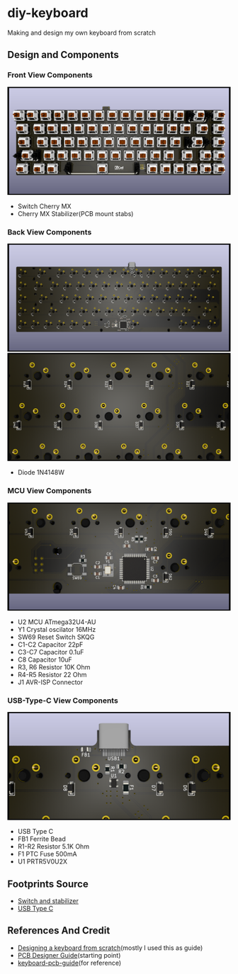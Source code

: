 # diy-keyboard

Making and design my own keyboard from scratch

## Design and Components

### Front View Components

![Front view](https://github.com/Lmanangka/diy-keyboard/blob/main/img/diy-keyboard-front-view.png?raw=true)

- Switch Cherry MX
- Cherry MX Stabilizer(PCB mount stabs)

### Back View Components

![Back view](https://github.com/Lmanangka/diy-keyboard/blob/main/img/diy-keyboard-back-view.png?raw=true)
![Diodes view](https://github.com/Lmanangka/diy-keyboard/blob/main/img/diy-keyboard-diodes-view.png?raw=true)

- Diode 1N4148W

### MCU View Components

![MCU view](https://github.com/Lmanangka/diy-keyboard/blob/main/img/diy-keyboard-MCU-view.png?raw=true)

- U2 MCU ATmega32U4-AU
- Y1 Crystal oscilator 16MHz
- SW69 Reset Switch SKQG
- C1-C2 Capacitor 22pF
- C3-C7 Capacitor 0.1uF
- C8 Capacitor 10uF
- R3, R6 Resistor 10K Ohm
- R4-R5 Resistor 22 Ohm
- J1 AVR-ISP Connector

### USB-Type-C View Components

![USB view](https://github.com/Lmanangka/diy-keyboard/blob/main/img/diy-keyboard-USB-Type-C-view.png?raw=true)

- USB Type C
- FB1 Ferrite Bead
- R1-R2 Resistor 5.1K Ohm
- F1 PTC Fuse 500mA
- U1 PRTR5V0U2X

## Footprints Source

- [Switch and stabilizer](https://github.com/perigoso/keyswitch-kicad-library)
- [USB Type C](https://github.com/ai03-2725/Type-C.pretty)

## References And Credit

- [Designing a keyboard from scratch](https://www.masterzen.fr/2020/05/03/designing-a-keyboard-part-1)(mostly I used this as guide)
- [PCB Designer Guide](https://wiki.ai03.com/books/pcb-design/chapter/pcb-designer-guide)(starting point)
- [keyboard-pcb-guide](https://github.com/ruiqimao/keyboard-pcb-guide)(for reference)

